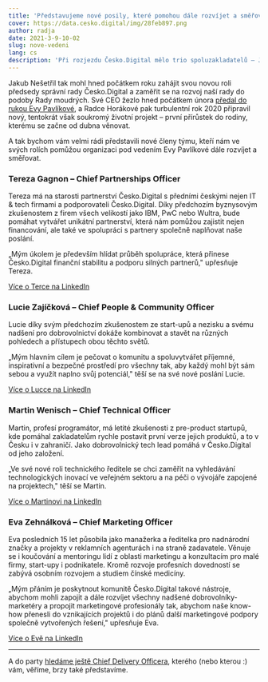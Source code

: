 ```yaml
---
title: 'Představujeme nové posily, které pomohou dále rozvíjet a směřovat Česko.Digital'
cover: https://data.cesko.digital/img/28feb897.png
author: radja
date: 2021-3-9-10-02
slug: nove-vedeni
lang: cs
description: 'Při rozjezdu Česko.Digital mělo trio spoluzakladatelů – Jakub Nešetřil, Radka Horáková a Eva Pavlíková – jednoduchý plán: první rok komunitu rozjet, druhý rok zajistit první finance pro její fungování a třetí rok posílit, ustabilnit a dále profesionalizovat kmenový tým. A tak máme radost, že se nám daří plán naplňovat – rozjíždíme třetí rok, který je ve znamení posilování týmu s cílem udržet a rozvíjet vysoký standard práce.'
---
```


Jakub Nešetřil tak mohl hned počátkem roku zahájit svou novou roli předsedy správní rady Česko.Digital a zaměřit se na rozvoj naší rady do podoby Rady moudrých. Své CEO žezlo hned počátkem února [předal do rukou Evy Pavlíkové](https://blog.cesko.digital/2021/02/nova-ceo), a Radce Horákové pak turbulentní rok 2020 připravil nový, tentokrát však soukromý životní projekt – první přírůstek do rodiny, kterému se začne od dubna věnovat.

A tak bychom vám velmi rádi představili nové členy týmu, kteří nám ve svých rolích pomůžou organizaci pod vedením Evy Pavlíkové dále rozvíjet a směřovat.

### Tereza Gagnon – Chief Partnerships Officer

Tereza má na starosti partnerství Česko.Digital s předními českými nejen IT & tech firmami a podporovateli Česko.Digital. Díky předchozím byznysovým zkušenostem z firem všech velikostí jako IBM, PwC nebo Wultra, bude pomáhat vytvářet unikátní partnerství, která nám pomůžou zajistit nejen financování, ale také ve spolupráci s partnery společně naplňovat naše poslání.

„Mým úkolem je především hlídat průběh spolupráce, která přinese Česko.Digital finanční stabilitu a podporu silných partnerů," upřesňuje Tereza.

[Více o Terce na LinkedIn](https://www.linkedin.com/in/tereza-gagnon/)

### Lucie Zajíčková – Chief People & Community Officer

Lucie díky svým předchozím zkušenostem ze start-upů a nezisku a svému nadšení pro dobrovolnictví dokáže kombinovat a stavět na různých pohledech a přístupech obou těchto světů.

„Mým hlavním cílem je pečovat o komunitu a spoluvytvářet příjemné, inspirativní a bezpečné prostředí pro všechny tak, aby každý mohl být sám sebou a využít naplno svůj potenciál," těší se na své nové poslání Lucie.

[Více o Lucce na LinkedIn](https://www.linkedin.com/in/zajickovalucie/)

### Martin Wenisch – Chief Technical Officer

Martin, profesí programátor, má letité zkušenosti z pre-product startupů, kde pomáhal zakladatelům rychle postavit první verze jejich produktů, a to v Česku i v zahraničí. Jako dobrovolnický tech lead pomáhá v Česko.Digital od jeho založení.

„Ve své nové roli technického ředitele se chci zaměřit na vyhledávání technologických inovací ve veřejném sektoru a na péči o vývojáře zapojené na projektech," těší se Martin.

[Více o Martinovi na LinkedIn](https://www.linkedin.com/in/mwenisch/)

### Eva Zehnálková – Chief Marketing Officer

Eva posledních 15 let působila jako manažerka a ředitelka pro nadnárodní značky a projekty v reklamních agenturách i na straně zadavatele. Věnuje se i koučování a mentoringu lidí z oblasti marketingu a konzultacím pro malé firmy, start-upy i podnikatele. Kromě rozvoje profesních dovedností se zabývá osobním rozvojem a studiem čínské medicíny.

„Mým přáním je poskytnout komunitě Česko.Digital takové nástroje, abychom mohli zapojit a dále rozvíjet všechny nadšené dobrovolníky-marketéry a propojit marketingové profesionály tak, abychom naše know-how přenesli do vznikajících projektů i do plánů další marketingové podpory společně vytvořených řešení," upřesňuje Eva.

[Více o Evě na LinkedIn](https://www.linkedin.com/in/evazehnalkova/)

---

A do party [hledáme ještě Chief Delivery Officera](https://wiki.cesko.digital/x/4R0Y), kterého (nebo kterou :) vám, věříme, brzy také představíme.